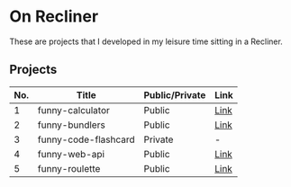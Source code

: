 # On Recliner

These are projects that I developed in my leisure time sitting in a Recliner.

## Projects

| No. | Title                | Public/Private | Link                       |
| --- | -------------------- | -------------- | -------------------------- |
| 1   | funny-calculator     | Public         | [Link](./funny-calculator) |
| 2   | funny-bundlers       | Public         | [Link](./funny-bundlers)   |
| 3   | funny-code-flashcard | Private        | -                          |
| 4   | funny-web-api        | Public         | [Link](./funny-web-api)    |
| 5   | funny-roulette       | Public         | [Link](./funny-roulette)   |
